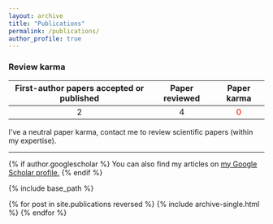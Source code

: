 ```yaml
---
layout: archive
title: "Publications"
permalink: /publications/
author_profile: true
---
```


### Review karma

| First-author papers accepted or published   |    Paper reviewed     | Paper karma                              |
| :-----------------------------------------: | :-------------------: | :--------------------------------------: |
|               2                             |           4           |    <span style="color:red"> 0 </span>    |

I've a neutral paper karma, contact me to review scientific papers (within my expertise).

----

{% if author.googlescholar %}
  You can also find my articles on <u><a href="{{author.googlescholar}}">my Google Scholar profile</a>.</u>
{% endif %}

{% include base_path %}

{% for post in site.publications reversed %}
  {% include archive-single.html %}
{% endfor %}
